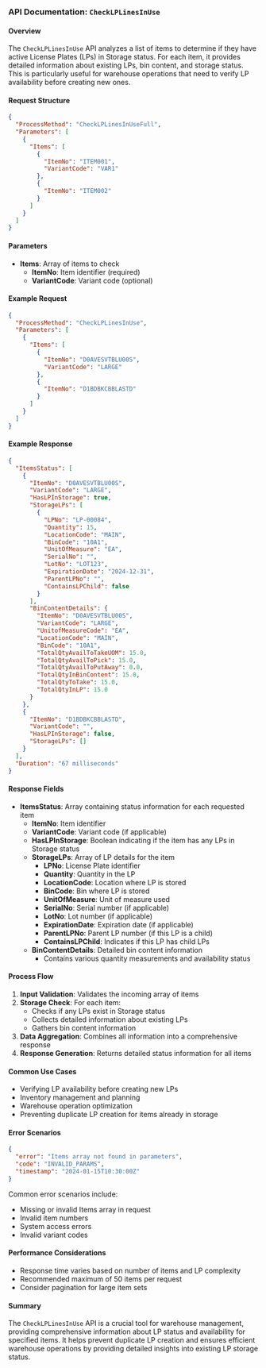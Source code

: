 ### API Documentation: `CheckLPLinesInUse`

#### Overview
The `CheckLPLinesInUse` API analyzes a list of items to determine if they have active License Plates (LPs) in Storage status. For each item, it provides detailed information about existing LPs, bin content, and storage status. This is particularly useful for warehouse operations that need to verify LP availability before creating new ones.

#### Request Structure
```json
{
  "ProcessMethod": "CheckLPLinesInUseFull",
  "Parameters": [
    {
      "Items": [
        {
          "ItemNo": "ITEM001",
          "VariantCode": "VAR1"
        },
        {
          "ItemNo": "ITEM002"
        }
      ]
    }
  ]
}
```

#### Parameters
- **Items**: Array of items to check
  - **ItemNo**: Item identifier (required)
  - **VariantCode**: Variant code (optional)

#### Example Request
```json
{
  "ProcessMethod": "CheckLPLinesInUse",
  "Parameters": [
    {
      "Items": [
        {
          "ItemNo": "D0AVESVTBLU00S",
          "VariantCode": "LARGE"
        },
        {
          "ItemNo": "D1BDBKCBBLASTD"
        }
      ]
    }
  ]
}
```

#### Example Response
```json
{
  "ItemsStatus": [
    {
      "ItemNo": "D0AVESVTBLU00S",
      "VariantCode": "LARGE",
      "HasLPInStorage": true,
      "StorageLPs": [
        {
          "LPNo": "LP-00084",
          "Quantity": 15,
          "LocationCode": "MAIN",
          "BinCode": "10A1",
          "UnitOfMeasure": "EA",
          "SerialNo": "",
          "LotNo": "LOT123",
          "ExpirationDate": "2024-12-31",
          "ParentLPNo": "",
          "ContainsLPChild": false
        }
      ],
      "BinContentDetails": {
        "ItemNo": "D0AVESVTBLU00S",
        "VariantCode": "LARGE",
        "UnitofMeasureCode": "EA",
        "LocationCode": "MAIN",
        "BinCode": "10A1",
        "TotalQtyAvailToTakeUOM": 15.0,
        "TotalQtyAvailToPick": 15.0,
        "TotalQtyAvailToPutAway": 0.0,
        "TotalQtyInBinContent": 15.0,
        "TotalQtyToTake": 15.0,
        "TotalQtyInLP": 15.0
      }
    },
    {
      "ItemNo": "D1BDBKCBBLASTD",
      "VariantCode": "",
      "HasLPInStorage": false,
      "StorageLPs": []
    }
  ],
  "Duration": "67 milliseconds"
}
```

#### Response Fields
- **ItemsStatus**: Array containing status information for each requested item
  - **ItemNo**: Item identifier
  - **VariantCode**: Variant code (if applicable)
  - **HasLPInStorage**: Boolean indicating if the item has any LPs in Storage status
  - **StorageLPs**: Array of LP details for the item
    - **LPNo**: License Plate identifier
    - **Quantity**: Quantity in the LP
    - **LocationCode**: Location where LP is stored
    - **BinCode**: Bin where LP is stored
    - **UnitOfMeasure**: Unit of measure used
    - **SerialNo**: Serial number (if applicable)
    - **LotNo**: Lot number (if applicable)
    - **ExpirationDate**: Expiration date (if applicable)
    - **ParentLPNo**: Parent LP number (if this LP is a child)
    - **ContainsLPChild**: Indicates if this LP has child LPs
  - **BinContentDetails**: Detailed bin content information
    - Contains various quantity measurements and availability status

#### Process Flow
1. **Input Validation**: Validates the incoming array of items
2. **Storage Check**: For each item:
   - Checks if any LPs exist in Storage status
   - Collects detailed information about existing LPs
   - Gathers bin content information
3. **Data Aggregation**: Combines all information into a comprehensive response
4. **Response Generation**: Returns detailed status information for all items

#### Common Use Cases
- Verifying LP availability before creating new LPs
- Inventory management and planning
- Warehouse operation optimization
- Preventing duplicate LP creation for items already in storage

#### Error Scenarios
```json
{
  "error": "Items array not found in parameters",
  "code": "INVALID_PARAMS",
  "timestamp": "2024-01-15T10:30:00Z"
}
```

Common error scenarios include:
- Missing or invalid Items array in request
- Invalid item numbers
- System access errors
- Invalid variant codes

#### Performance Considerations
- Response time varies based on number of items and LP complexity
- Recommended maximum of 50 items per request
- Consider pagination for large item sets

#### Summary
The `CheckLPLinesInUse` API is a crucial tool for warehouse management, providing comprehensive information about LP status and availability for specified items. It helps prevent duplicate LP creation and ensures efficient warehouse operations by providing detailed insights into existing LP storage status.